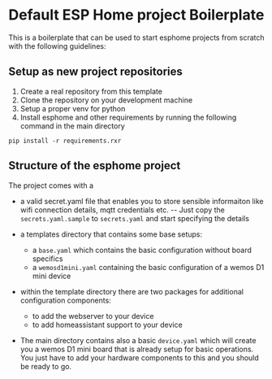 # Default ESP Home project Boilerplate

This is a boilerplate that can be used to start esphome projects from scratch with the following guidelines:

## Setup as new project repositories

1. Create a real repository from this template
2. Clone the repository on your development machine
3. Setup a proper venv for python
4. Install esphome and other requirements by running the following command in the main directory

````
pip install -r requirements.rxr
````

## Structure of the esphome project

The project comes with a

- a valid secret.yaml file that enables you to store sensible informaiton like wifi connection details, mqtt credentials etc. -- Just copy the `secrets.yaml.sample` to `secrets.yaml` and start specifying the details
- a templates directory that  contains some base setups:
  - a `base.yaml` which contains the basic configuration without board specifics 
  - a `wemosd1mini.yaml` containing the basic configuration of a wemos D1 mini device 
  
- within the template directory  there are two packages for additional configuration components:
  - to add the webserver to your device
  - to add homeassistant support to your device

- The main directory contains also a basic `device.yaml` which will create you a wemos D1 mini board that is already setup for basic operations. You just have to add your hardware components to this and you should be ready to go.